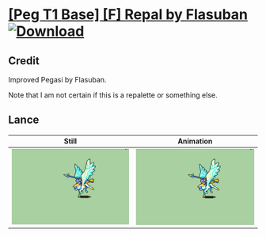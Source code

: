 # [\[Peg T1 Base\] \[F\] Repal by Flasuban](./) [![Download](https://img.shields.io/badge/Download--red?style=social&logo=github)](https://minhaskamal.github.io/DownGit/#/home?url=https://github.com/Klokinator/FE-Repo/tree/main/Battle%20Animations%2FMounted%20-%20Pegs%2C%20Wyverns%2C%20Griffons%2F%5BPeg%20T1%20Base%5D%20%5BF%5D%20Repal%20by%20Flasuban%2F2.%20Lance)

## Credit

Improved Pegasi by Flasuban.

Note that I am not certain if this is a repalette or something else.

## Lance

| Still | Animation |
| :---: | :-------: |
| ![Lance still](./Lance_000.png) | ![Lance animation](./Lance.gif) |
